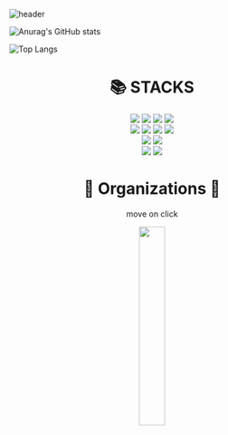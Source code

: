 ![header](https://user-images.githubusercontent.com/105937460/185798668-e302c5fc-43f0-431d-8f9f-7cb60d044ba5.png)

![Anurag's GitHub stats](https://github-readme-stats.vercel.app/api?username=chanhocode&show_icons=true&theme=tokyonight)

![Top Langs](https://github-readme-stats.vercel.app/api/top-langs/?username=chanhocode&layout=compact&theme=dracula)

<div align=center><h1>📚 STACKS</h1></div>
<div align=center>
  <img src="https://img.shields.io/badge/html5-E34F26?style=for-the-badge&logo=html5&logoColor=white">
  <img src="https://img.shields.io/badge/css-1572B6?style=for-the-badge&logo=css3&logoColor=white">
  <img src="https://img.shields.io/badge/javascript-F7DF1E?style=for-the-badge&logo=javascript&logoColor=black">
  <img src="https://img.shields.io/badge/react-61DAFB?style=for-the-badge&logo=react&logoColor=black">
  <br/>
  
  <img src="https://img.shields.io/badge/node.js-339933?style=for-the-badge&logo=Node.js&logoColor=white">
  <img src="https://img.shields.io/badge/express-000000?style=for-the-badge&logo=express&logoColor=white">
  <img src="https://img.shields.io/badge/Java-007396?style=for-the-badge&logo=Java&logoColor=white">
  <img src="https://img.shields.io/badge/springboot-6DB33F?style=for-the-badge&logo=springboot&logoColor=white">
  <br/>

  <img src="https://img.shields.io/badge/mysql-4479A1?style=for-the-badge&logo=mysql&logoColor=white">
  <img src="https://img.shields.io/badge/postgresql-4169E1?style=for-the-badge&logo=postgresql&logoColor=white">
    <br/>

   <img src="https://img.shields.io/badge/cpp-00599C?style=for-the-badge&logo=cplusplus&logoColor=white">
   <img src="https://img.shields.io/badge/python-3776AB?style=for-the-badge&logo=python&logoColor=white">

</div>

<div align=center>
  <h1>🤜 Organizations 🤛</h1>
  <p>move on click</p>  
</div>
<div align=center>
  <a href="https://github.com/SPOT-FrontTEAM">
   <img src="https://user-images.githubusercontent.com/105937460/185798703-d28456b4-6fab-4d1c-977e-4a84e0da74b6.png" width="30%"/>  
  </a>
</div>
